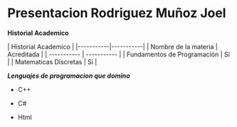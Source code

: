 # Presentacion Rodriguez Muñoz Joel

**Historial Academico**  

| Historial Academico |
|-----------|-----------|
| Nombre de la materia | Acreditada |
| ----------- | ----------- |
| Fundamentos de Programación | Si  |
| Matematicas Discretas  | Si    |

***Lenguajes de programacion que domino***
+ C++
* C#
- Html


